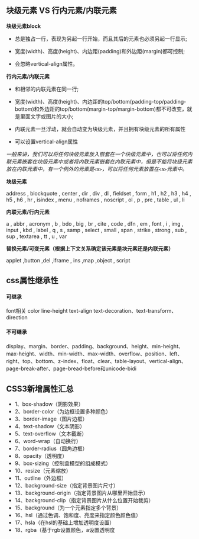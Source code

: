 ## 块级元素  VS 行内元素/内联元素

**块级元素block**

* 总是独占一行，表现为另起一行开始，而且其后的元素也必须另起一行显示;

* 宽度(width)、高度(height)、内边距(padding)和外边距(margin)都可控制;

* 会忽略vertical-align属性。

**行内元素/内联元素**

* 和相邻的内联元素在同一行;

* 宽度(width)、高度(height)、内边距的top/bottom(padding-top/padding-bottom)和外边距的top/bottom(margin-top/margin-bottom)都不可改变，就是里面文字或图片的大小;

* 内联元素一旦浮动，就会自动变为块级元素，并且拥有块级元素的所有属性

* 可以设置vertical-align属性

_一般来讲，我们可以将任何块级元素放入嵌套在一个块级元素中，也可以将任何内联元素嵌套在块级元素中或者将内联元素嵌套在内联元素中，但是不能将块级元素放在内联元素中，有一个例外的元素是_`<a>`_，可以将任何元素放置在_`<a>`_元素中。_

**块级元素**

address , blockquote , center , dir , div , dl , fieldset , form , h1 , h2 , h3 , h4 , h5 , h6 , hr , isindex , menu , noframes , noscript , ol , p , pre , table , ul , li

**内联元素/行内元素**

a , abbr , acronym , b , bdo , big , br , cite , code , dfn , em , font , i , img , input , kbd , label , q , s , samp , select , small , span , strike , strong , sub , sup ,  textarea , tt , u , var

**替换元素/可变元素（根据上下文关系确定该元素是块元素还是内联元素）**

applet ,button ,del ,iframe , ins ,map ,object , script


## css属性继承性
#### 可继承
font相关 color line-height text-align text-decoration、text-transform、direction

#### 不可继承
display、margin、border、padding、background、height、min-height、max-height、width、min-width、max-width、overflow、position、left、right、top、bottom、z-index、float、clear、table-layout、vertical-align、page-break-after、page-bread-before和unicode-bidi


## CSS3新增属性汇总

* 1、box-shadow（阴影效果）
* 2、border-color（为边框设置多种颜色）
* 3、border-image（图片边框）
* 4、text-shadow（文本阴影）
* 5、text-overflow（文本截断）
* 6、word-wrap（自动换行）
* 7、border-radius（圆角边框）
* 8、opacity（透明度）
* 9、box-sizing（控制盒模型的组成模式）
* 10、resize（元素缩放）
* 11、outline（外边框）
* 12、background-size（指定背景图片尺寸）
* 13、background-origin（指定背景图片从哪里开始显示）
* 14、background-clip（指定背景图片从什么位置开始裁剪）
* 15、background（为一个元素指定多个背景）
* 16、hsl（通过色调、饱和度、亮度来指定颜色颜色值）
* 17、hsla（在hsl的基础上增加透明度设置）
* 18、rgba（基于rgb设置颜色，a设置透明度
